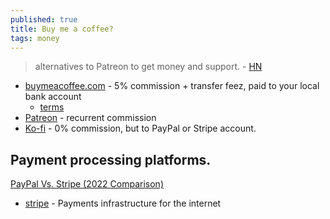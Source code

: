 ```yaml
---
published: true
title: Buy me a coffee?
tags: money
---
```

> alternatives to Patreon to get money and support. - [HN](https://news.ycombinator.com/item?id=21694759)

- [buymeacoffee.com](https://www.buymeacoffee.com/faq) - 5% commission + transfer feez, paid to your local bank account
	- [terms](https://www.buymeacoffee.com/terms)
- [Patreon](https://www.patreon.com/) - recurrent commission
- [ Ko-fi](https://ko-fi.com/) - 0% commission, but to PayPal or Stripe account.

## Payment processing platforms.
[PayPal Vs. Stripe (2022 Comparison)](https://www.forbes.com/advisor/business/software/paypal-vs-stripe/)
- [stripe](https://stripe.com/en-fr) - Payments infrastructure for the internet

